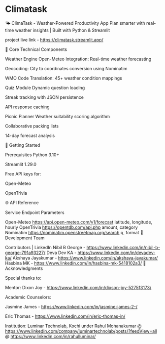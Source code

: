 # Climatask
🌤️ ClimaTask - Weather-Powered Productivity App Plan smarter with real-time weather insights | Built with Python & Streamlit

project live link - https://climatask.streamlit.app/

🔑 Core Technical Components

Weather Engine
Open-Meteo Integration: Real-time weather forecasting

Geocoding: City to coordinates conversion using Nominatim

WMO Code Translation: 45+ weather condition mappings

Quiz Module
Dynamic question loading

Streak tracking with JSON persistence

API response caching

Picnic Planner
Weather suitability scoring algorithm

Collaborative packing lists

14-day forecast analysis

🚀 Getting Started

Prerequisites Python 3.10+

Streamlit 1.29.0

Free API keys for:

Open-Meteo

OpenTrivia

🌐 API Reference

Service Endpoint Parameters

Open-Meteo https://api.open-meteo.com/v1/forecast latitude, longitude, hourly
OpenTrivia https://opentdb.com/api.php amount, category
Nominatim https://nominatim.openstreetmap.org/search q, format
👥 Development Team

Contributors | LinkedIn
Nibil B George - https://www.linkedin.com/in/nibil-b-george-791a93227/
Deva Dev KA - https://www.linkedin.com/in/devadev-ka/
Akshaya Jayakumar - https://www.linkedin.com/in/akshaya-jayakumar/
Hasbina MK - https://www.linkedin.com/in/hasbina-mk-5418102a3/
🙏 Acknowledgments

Special thanks to:

Mentor: Dixon Joy - https://www.linkedin.com/in/dixson-joy-527513173/

Academic Counselors:

Jasmine James - https://www.linkedin.com/in/jasmine-james-2-/

Eric Thomas - https://www.linkedin.com/in/eric-thomas-in/

Institution: Luminar Technolab, Kochi under Rahul Mohanakumar @ https://www.linkedin.com/company/luminartechnolab/posts/?feedView=all @ https://www.linkedin.com/in/rahulluminar/
